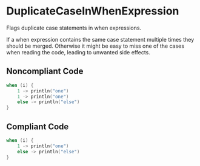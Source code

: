 # DuplicateCaseInWhenExpression

Flags duplicate case statements in when expressions.

If a when expression contains the same case statement multiple times they should be merged. Otherwise it might be
easy to miss one of the cases when reading the code, leading to unwanted side effects.

## Noncompliant Code

```kotlin
when (i) {
    1 -> println("one")
    1 -> println("one")
    else -> println("else")
}
```
## Compliant Code

```kotlin
when (i) {
    1 -> println("one")
    else -> println("else")
}
```
